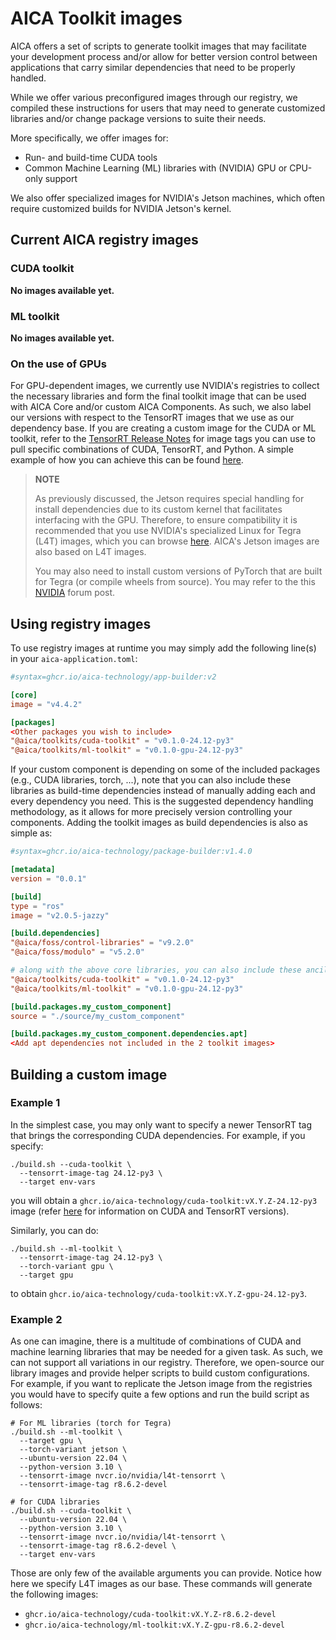 # AICA Toolkit images

AICA offers a set of scripts to generate toolkit images that may facilitate your development process and/or allow for
better version control between applications that carry similar dependencies that need to be properly handled.

While we offer various preconfigured images through our registry, we compiled these instructions for users that may need
to generate customized libraries and/or change package versions to suite their needs.

More specifically, we offer images for:

- Run- and build-time CUDA tools
- Common Machine Learning (ML) libraries with (NVIDIA) GPU or CPU-only support

We also offer specialized images for NVIDIA's Jetson machines, which often require customized builds for NVIDIA
Jetson's kernel.

## Current AICA registry images

### CUDA toolkit

<!-- | Image name  | CUDA Version | TensorRT Version | Python Version | Description |
|-------------|-----|---|---|--| -->

**No images available yet.**

### ML toolkit

<!-- | Image name  | Target (CPU/GPU) | Needs CUDA | Python Version | Description |
|-------------|-----|---|---|--| -->
**No images available yet.**

### On the use of GPUs

For GPU-dependent images, we currently use NVIDIA's registries to collect the necessary libraries and form the final
toolkit image that can be used with AICA Core and/or custom AICA Components. As such, we also label our versions with
respect to the TensorRT images that we use as our dependency base. If you are creating a custom image for the CUDA or ML
toolkit, refer to the [TensorRT Release Notes](https://docs.nvidia.com/deeplearning/frameworks/container-release-notes/index.html) for image tags you can use to pull specific combinations of CUDA, TensorRT, and Python. A simple example of
how you can achieve this can be found [here](#building-a-custom-image).

> **NOTE**
>
> As previously discussed, the Jetson requires special handling for install dependencies due to its custom kernel that
> facilitates interfacing with the GPU. Therefore, to ensure compatibility it is recommended that you use NVIDIA's
> specialized Linux for Tegra (L4T) images, which you can browse
> [here](https://catalog.ngc.nvidia.com/orgs/nvidia/containers/l4t-tensorrt). AICA's Jetson images are also based on L4T
> images.
> 
> You may also need to install custom versions of PyTorch that are built for Tegra (or compile wheels from source). You
> may refer to the this [NVIDIA](https://forums.developer.nvidia.com/t/pytorch-for-jetson/72048) forum post.

## Using registry images

To use registry images at runtime you may simply add the following line(s) in your `aica-application.toml`:

```toml
#syntax=ghcr.io/aica-technology/app-builder:v2

[core]
image = "v4.4.2"

[packages]
<Other packages you wish to include>
"@aica/toolkits/cuda-toolkit" = "v0.1.0-24.12-py3"
"@aica/toolkits/ml-toolkit" = "v0.1.0-gpu-24.12-py3"
```

If your custom component is depending on some of the included packages (e.g., CUDA libraries, torch, ...), note that you
can also include these libraries as build-time dependencies instead of manually adding each and every dependency you
need. This is the suggested dependency handling methodology, as it allows for more precisely version controlling your
components. Adding the toolkit images as build dependencies is also as simple as:

```toml
#syntax=ghcr.io/aica-technology/package-builder:v1.4.0

[metadata]
version = "0.0.1"

[build]
type = "ros"
image = "v2.0.5-jazzy"

[build.dependencies]
"@aica/foss/control-libraries" = "v9.2.0"
"@aica/foss/modulo" = "v5.2.0"

# along with the above core libraries, you can also include these ancillary images
"@aica/toolkits/cuda-toolkit" = "v0.1.0-24.12-py3"
"@aica/toolkits/ml-toolkit" = "v0.1.0-gpu-24.12-py3"

[build.packages.my_custom_component]
source = "./source/my_custom_component"

[build.packages.my_custom_component.dependencies.apt]
<Add apt dependencies not included in the 2 toolkit images>
```

## Building a custom image

### Example 1

In the simplest case, you may only want to specify a newer TensorRT tag that brings the corresponding CUDA dependencies. For
example, if you specify:

```shell
./build.sh --cuda-toolkit \
  --tensorrt-image-tag 24.12-py3 \
  --target env-vars
```

you will obtain a `ghcr.io/aica-technology/cuda-toolkit:vX.Y.Z-24.12-py3` image (refer
[here]((https://docs.nvidia.com/deeplearning/frameworks/container-release-notes/index.html)) for information on CUDA and
TensorRT versions).

Similarly, you can do:

```shell
./build.sh --ml-toolkit \
  --tensorrt-image-tag 24.12-py3 \
  --torch-variant gpu \
  --target gpu
```

to obtain `ghcr.io/aica-technology/cuda-toolkit:vX.Y.Z-gpu-24.12-py3`.

### Example 2

As one can imagine, there is a multitude of combinations of CUDA and machine learning libraries that may be needed for a
given task. As such, we can not support all variations in our registry. Therefore, we open-source our library images
and provide helper scripts to build custom configurations. For example, if you want to replicate the Jetson image from the registries you would have to specify quite a few options and run the build script as follows:

```shell
# For ML libraries (torch for Tegra)
./build.sh --ml-toolkit \
  --target gpu \
  --torch-variant jetson \
  --ubuntu-version 22.04 \
  --python-version 3.10 \
  --tensorrt-image nvcr.io/nvidia/l4t-tensorrt \
  --tensorrt-image-tag r8.6.2-devel

# for CUDA libraries
./build.sh --cuda-toolkit \
  --ubuntu-version 22.04 \
  --python-version 3.10 \
  --tensorrt-image nvcr.io/nvidia/l4t-tensorrt \
  --tensorrt-image-tag r8.6.2-devel \
  --target env-vars
```

Those are only few of the available arguments you can provide. Notice how here we specify L4T images as our base. These
commands will generate the following images:

- `ghcr.io/aica-technology/cuda-toolkit:vX.Y.Z-r8.6.2-devel`
- `ghcr.io/aica-technology/ml-toolkit:vX.Y.Z-gpu-r8.6.2-devel`
